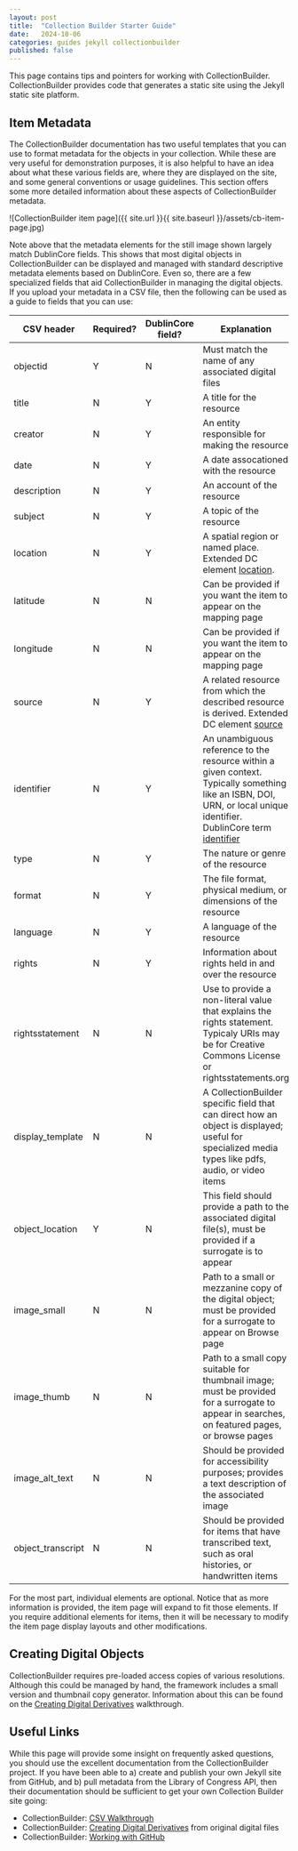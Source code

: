 ```yaml
---
layout: post
title:  "Collection Builder Starter Guide"
date:   2024-10-06
categories: guides jekyll collectionbuilder
published: false
---
```


This page contains tips and pointers for working with CollectionBuilder.
CollectionBuilder provides code that generates a static site using the
Jekyll static site platform.

## Item Metadata

The CollectionBuilder documentation has two useful templates that you can
use to format metadata for the objects in your collection. While these are
very useful for demonstration purposes, it is also helpful to have an
idea about what these various fields are, where they are displayed on the site,
and some general conventions or usage guidelines.
This section offers some more detailed information about these aspects of CollectionBuilder metadata.

![CollectionBuilder item page]({{ site.url }}{{ site.baseurl }}/assets/cb-item-page.jpg)

Note above that the metadata elements for the still image shown largely match
DublinCore fields. This shows that most digital objects in CollectionBuilder can be displayed and managed with standard descriptive metadata elements based on DublinCore.
Even so, there are a few specialized fields that aid CollectionBuilder in managing the digital objects. If you upload your metadata in a CSV file, then the following can be used as a guide to fields that you can use:

| CSV header | Required? | DublinCore field? | Explanation |
| ------     | ------    | ------            | ------ |
| objectid   | Y         | N                 | Must match the name of any associated digital files |
| title      | N         | Y                 | A title for the resource |
| creator    | N         | Y                 | An entity responsible for making the resource |
| date       | N         | Y                 | A date assocationed with the resource |
| description | N        | Y                 | An account of the resource |
| subject     | N        | Y                 | 	A topic of the resource |
| location | N | Y | A spatial region or named place. Extended DC element [location](https://www.dublincore.org/specifications/dublin-core/dcmi-terms/terms/Location/). |
| latitude | N | N | Can be provided if you want the item to appear on the mapping page |
| longitude | N | N | Can be provided if you want the item to appear on the mapping page |
| source | N | Y | A related resource from which the described resource is derived. Extended DC element [source](https://www.dublincore.org/specifications/dublin-core/dcmi-terms/terms/source/) |
| identifier | N | Y | An unambiguous reference to the resource within a given context. Typically something like an ISBN, DOI, URN, or local unique identifier. DublinCore term [identifier](https://www.dublincore.org/specifications/dublin-core/dcmi-terms/terms/identifier/) |
| type       | N | Y | The nature or genre of the resource |
| format     | N | Y | The file format, physical medium, or dimensions of the resource |
| language   | N | Y | A language of the resource |
| rights     | N | Y | Information about rights held in and over the resource |
| rightsstatement | N | N | Use to provide a non-literal value that explains the rights statement. Typicaly URIs may be for Creative Commons License or rightsstatements.org |
| display_template | N | N | A CollectionBuilder specific field that can direct how an object is displayed; useful for specialized media types like pdfs, audio, or video items |
| object_location | Y | N | This field should provide a path to the associated digital file(s), must be provided if a surrogate is to appear |
| image_small | N | N | Path to a small or mezzanine copy of the digital object; must be provided for a surrogate to appear on Browse page |
| image_thumb | N | N | Path to a small copy suitable for thumbnail image; must be provided for a surrogate to appear in searches, on featured pages, or browse pages |
| image_alt_text | N | N | Should be provided for accessibility purposes; provides a text description of the associated image |
| object_transcript | N | N | Should be provided for items that have transcribed text, such as oral histories, or handwritten items |

For the most part, individual elements are optional. Notice that as more information is provided, the item page will expand to fit those elements. If you require additional elements for items, then it will be necessary to modify the item page display layouts and other modifications.

## Creating Digital Objects

CollectionBuilder requires pre-loaded access copies of various resolutions.
Although this could be managed by hand, the framework includes a small version and thumbnail copy generator. Information about this can be found on the [Creating Digital Derivatives](https://collectionbuilder.github.io/cb-docs/docs/walkthroughs/derivatives-walkthrough/) walkthrough.

## Useful Links

While this page will provide some insight on frequently asked questions,
you should use the excellent documentation from the CollectionBuilder
project. If you have been able to
a) create and publish your own Jekyll site from GitHub, and
b) pull metadata from the Library of Congress API,
then their documentation should be sufficient to get your own
Collection Builder site going:

* CollectionBuilder: [CSV Walkthrough](https://collectionbuilder.github.io/cb-docs/docs/walkthroughs/csv-walkthrough/)
* CollectionBuilder: [Creating Digital Derivatives](https://collectionbuilder.github.io/cb-docs/docs/walkthroughs/derivatives-walkthrough/) from original digital files
* CollectionBuilder: [Working with GitHub](https://collectionbuilder.github.io/cb-docs/docs/walkthroughs/gh-walkthrough/)
